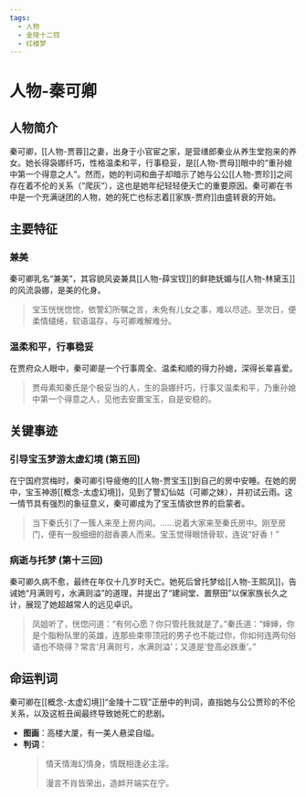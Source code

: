 ```yaml
---
tags:
  - 人物
  - 金陵十二钗
  - 红楼梦
---
```


# 人物-秦可卿

## 人物简介

秦可卿，[[人物-贾蓉]]之妻，出身于小官宦之家，是营缮郎秦业从养生堂抱来的养女。她长得袅娜纤巧，性格温柔和平，行事稳妥，是[[人物-贾母]]眼中的“重孙媳中第一个得意之人”。然而，她的判词和曲子却暗示了她与公公[[人物-贾珍]]之间存在着不伦的关系（“爬灰”），这也是她年纪轻轻便夭亡的重要原因。秦可卿在书中是一个充满谜团的人物，她的死亡也标志着[[家族-贾府]]由盛转衰的开始。

## 主要特征

### 兼美
秦可卿乳名“兼美”，其容貌风姿兼具[[人物-薛宝钗]]的鲜艳妩媚与[[人物-林黛玉]]的风流袅娜，是美的化身。
> 宝玉恍恍惚惚，依警幻所嘱之言，未免有儿女之事，难以尽述。至次日，便柔情缱绻，软语温存，与可卿难解难分。

### 温柔和平，行事稳妥
在贾府众人眼中，秦可卿是一个行事周全、温柔和顺的得力孙媳，深得长辈喜爱。
> 贾母素知秦氏是个极妥当的人，生的袅娜纤巧，行事又温柔和平，乃重孙媳中第一个得意之人，见他去安置宝玉，自是安稳的。

## 关键事迹

### 引导宝玉梦游太虚幻境 (第五回)
在宁国府赏梅时，秦可卿引导疲倦的[[人物-贾宝玉]]到自己的房中安睡。在她的房中，宝玉神游[[概念-太虚幻境]]，见到了警幻仙姑（可卿之妹），并初试云雨。这一情节具有强烈的象征意义，秦可卿成为了宝玉情欲世界的启蒙者。
> 当下秦氏引了一簇人来至上房内间。……说着大家来至秦氏房中。刚至房门，便有一股细细的甜香袭人而来。宝玉觉得眼饧骨软，连说“好香！”

### 病逝与托梦 (第十三回)
秦可卿久病不愈，最终在年仅十几岁时夭亡。她死后曾托梦给[[人物-王熙凤]]，告诫她“月满则亏，水满则溢”的道理，并提出了“建祠堂、置祭田”以保家族长久之计，展现了她超越常人的远见卓识。
> 凤姐听了，恍惚问道：“有何心愿？你只管托我就是了。”秦氏道：“婶婶，你是个脂粉队里的英雄，连那些束带顶冠的男子也不能过你，你如何连两句俗语也不晓得？常言‘月满则亏，水满则溢’；又道是‘登高必跌重’。”

## 命运判词

秦可卿在[[概念-太虚幻境]]“金陵十二钗”正册中的判词，直指她与公公贾珍的不伦关系，以及这桩丑闻最终导致她死亡的悲剧。

*   **图画**：高楼大厦，有一美人悬梁自缢。
*   **判词**：
    > 情天情海幻情身，情既相逢必主淫。
    >
    > 漫言不肖皆荣出，造衅开端实在宁。
